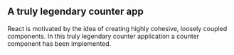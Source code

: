 ## A truly legendary counter app

React is motivated by the idea of creating highly cohesive, loosely coupled components. In this truly legendary counter application a counter component has been implemented.
